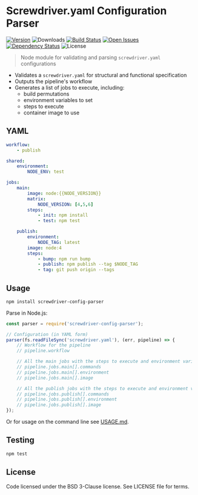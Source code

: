 # Screwdriver.yaml Configuration Parser
[![Version][npm-image]][npm-url] ![Downloads][downloads-image] [![Build Status][wercker-image]][wercker-url] [![Open Issues][issues-image]][issues-url] [![Dependency Status][daviddm-image]][daviddm-url] ![License][license-image]

> Node module for validating and parsing `screwdriver.yaml` configurations

 - Validates a `screwdriver.yaml` for structural and functional specification
 - Outputs the pipeline's workflow
 - Generates a list of jobs to execute, including:
     - build permutations
     - environment variables to set
     - steps to execute
     - container image to use

## YAML

```yaml
workflow:
    - publish

shared:
    environment:
        NODE_ENV: test

jobs:
    main:
        image: node:{{NODE_VERSION}}
        matrix:
            NODE_VERSION: [4,5,6]
        steps:
            - init: npm install
            - test: npm test

    publish:
        environment:
            NODE_TAG: latest
        image: node:4
        steps:
            - bump: npm run bump
            - publish: npm publish --tag $NODE_TAG
            - tag: git push origin --tags
```

## Usage

```bash
npm install screwdriver-config-parser
```

Parse in Node.js:

```javascript
const parser = require('screwdriver-config-parser');

// Configuration (in YAML form)
parser(fs.readFileSync('screwdriver.yaml'), (err, pipeline) => {
    // Workflow for the pipeline
    // pipeline.workflow

    // All the main jobs with the steps to execute and environment variables to set
    // pipeline.jobs.main[].commands
    // pipeline.jobs.main[].environment
    // pipeline.jobs.main[].image

    // All the publish jobs with the steps to execute and environment variables to set
    // pipeline.jobs.publish[].commands
    // pipeline.jobs.publish[].environment
    // pipeline.jobs.publish[].image
});
```

Or for usage on the command line see [USAGE.md](./USAGE.md).

## Testing

```bash
npm test
```

## License

Code licensed under the BSD 3-Clause license. See LICENSE file for terms.

[npm-image]: https://img.shields.io/npm/v/screwdriver-config-parser.svg
[npm-url]: https://npmjs.org/package/screwdriver-config-parser
[downloads-image]: https://img.shields.io/npm/dt/screwdriver-config-parser.svg
[license-image]: https://img.shields.io/npm/l/screwdriver-config-parser.svg
[issues-image]: https://img.shields.io/github/issues/screwdriver-cd/config-parser.svg
[issues-url]: https://github.com/screwdriver-cd/config-parser/issues
[wercker-image]: https://app.wercker.com/status/1a0ecd0b5c31c377926531a27fe2e4dc
[wercker-url]: https://app.wercker.com/project/bykey/1a0ecd0b5c31c377926531a27fe2e4dc
[daviddm-image]: https://david-dm.org/screwdriver-cd/config-parser.svg?theme=shields.io
[daviddm-url]: https://david-dm.org/screwdriver-cd/config-parser
